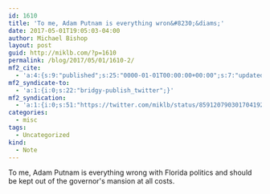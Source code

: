 ```yaml
---
id: 1610
title: 'To me, Adam Putnam is everything wron&#8230;&diams;'
date: 2017-05-01T19:05:03-04:00
author: Michael Bishop
layout: post
guid: http://miklb.com/?p=1610
permalink: /blog/2017/05/01/1610-2/
mf2_cite:
  - 'a:4:{s:9:"published";s:25:"0000-01-01T00:00:00+00:00";s:7:"updated";s:25:"0000-01-01T00:00:00+00:00";s:8:"category";a:1:{i:0;s:0:"";}s:6:"author";a:0:{}}'
mf2_syndicate-to:
  - 'a:1:{i:0;s:22:"bridgy-publish_twitter";}'
mf2_syndication:
  - 'a:1:{i:0;s:51:"https://twitter.com/miklb/status/859120790301704192";}'
categories:
  - misc
tags:
  - Uncategorized
kind:
  - Note
---
```

To me, Adam Putnam is everything wrong with Florida politics and should be kept out of the governor's mansion at all costs.